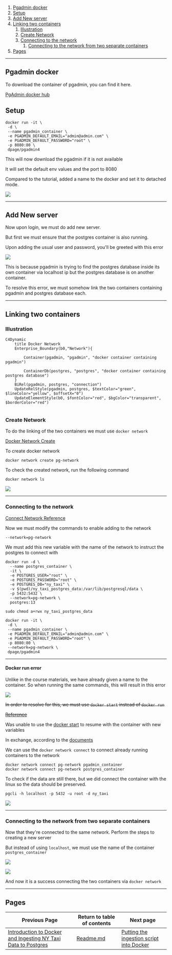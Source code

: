 1. [Pgadmin docker](#pgadmin-docker)
2. [Setup](#setup)
3. [Add New server](#add-new-server)
4. [Linking two containers](#linking-two-containers)
   1. [Illustration](#illustration)
   2. [Create Network](#create-network)
   3. [Connecting to the network](#connecting-to-the-network)
      1. [Connecting to the network from two separate containers](#connecting-to-the-network-from-two-separate-containers)
5. [Pages](#pages)
---

## Pgadmin docker

To download the container of pgadmin, you can find it here.

[PgAdmin docker hub](https://hub.docker.com/r/dpage/pgadmin4/)

## Setup

```shell
docker run -it \
 -d \
 --name pgadmin_container \
 -e PGADMIN_DEFAULT_EMAIL="admin@admin.com" \
 -e PGADMIN_DEFAULT_PASSWORD="root" \
 -p 8080:80 \
 dpage/pgadmin4
```

This will now download the pgadmin if it is not available

It will set the default env values and the port to 8080

Compared to the tutorial, added a name to the docker and set it to detached mode.

![](https://i.imgur.com/tBgYlSV.png)

---

## Add New server

Now upon login, we must do add new server.

But first we must ensure that the postgres container is also running.

Upon adding the usual user and password, you'll be greeted with this error

![](https://i.imgur.com/y2PHFTN.png)

This is because pgadmin is trying to find the postgres database inside its own container via
localhost ip but the postgres database is on another container.

To resolve this error, we must somehow link the two containers containing
pgadmin and postgres database each.

---

## Linking two containers

### Illustration

```mermaid
C4Dynamic
    title Docker Network
    Enterprise_Boundary(b0,"Network"){
    
        Container(pgadmin, "pgadmin", "docker container containing pgadmin")
        
        ContainerDb(postgres, "postgres", "docker container containing postgres database")
    }
    BiRel(pgadmin, postgres, "connection")
    UpdateRelStyle(pgadmin, postgres, $textColor="green", $lineColor="yellow", $offsetX="0")
    UpdateElementStyle(b0, $fontColor="red", $bgColor="transparent", $borderColor="red")
    
```

### Create Network

To do the linking of the two containers we must use `docker network`

[Docker Network Create](https://docs.docker.com/engine/reference/commandline/network_create/)

To create docker network

```shell
docker network create pg-network
```

To check the created network, run the following command

```shell
docker network ls
```

![](https://i.imgur.com/b45ak6F.png)

---

### Connecting to the network

[Connect Network Reference](https://docs.docker.com/engine/reference/commandline/network_create/#examples)

Now we must modify the commands to enable adding to the network

`--network=pg-network`

We must add this new variable with the name of the network to instruct
the postgres to connect with

```shell
docker run -d \
  --name postgres_container \
  -it \
  -e POSTGRES_USER="root" \
  -e POSTGRES_PASSWORD="root" \
  -e POSTGRES_DB="ny_taxi" \
  -v $(pwd)/ny_taxi_postgres_data:/var/lib/postgresql/data \
  -p 5432:5432 \
  --network=pg-network \
  postgres:13

sudo chmod a+rwx ny_taxi_postgres_data
```

```shell
docker run -it \
 -d \
 --name pgadmin_container \
 -e PGADMIN_DEFAULT_EMAIL="admin@admin.com" \
 -e PGADMIN_DEFAULT_PASSWORD="root" \
 -p 8080:80 \
 --network=pg-network \
 dpage/pgadmin4
```

---

#### Docker run error

Unlike in the course materials, we have already given a name to the container.
So when running the same commands, this will result in this error

![](https://i.imgur.com/ZxebyVA.png)

~~In order to resolve for this, we must use `docker start` instead of `docker run`~~

~~[Reference](https://www.baeldung.com/ops/docker-name-already-in-use#restarting_container)~~

Was unable to use the [docker start](https://docs.docker.com/engine/reference/commandline/start/) to resume with the
container with new variables

In exchange, according to
the [documents](https://docs.docker.com/engine/reference/commandline/network_connect/#examples)

We can use the `docker network connect` to connect already running containers to the network

```shell
docker network connect pg-network pgadmin_container
docker network connect pg-network postgres_container
```

To check if the data are still there, but we did connect the container with the linux so the data should be preserved.

```shell
pgcli -h localhost -p 5432 -u root -d ny_taxi
```

![](https://i.imgur.com/M4cHYmV.png)

---

### Connecting to the network from two separate containers

Now that they're connected to the same network. Perform the steps to creating a new server

But instead of using `localhost`, we must use the name of the container `postgres_container`

![](https://i.imgur.com/B7i7zvp.png)

![](https://i.imgur.com/mUKtrio.png)

And now it is a success connecting the two containers via `docker network`

---

## Pages

| Previous Page                                                                                                          | Return to table of contents | Next page                                                                             |
|------------------------------------------------------------------------------------------------------------------------|-----------------------------|---------------------------------------------------------------------------------------|
| [Introduction to Docker and Ingesting NY Taxi Data to Postgres](1_2_1_to_1_2_2_Introduction_to_docker_and_postgres.md) | [Readme.md](README.md)      | [Putting the ingestion script into Docker](1_2_4_Dockerizing_the_Ingestion_Script.md) |